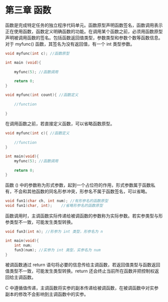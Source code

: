 # 第三章 函数

函数是完成特定任务的独立程序代码单元。函数原型声明函数签名，函数调用表示正在使用函数，函数定义明确函数的功能。在调用某个函数之前，必须用函数原型声明被调用函数的签名。包括函数返回值类型，参数类型和参数个数等函数信息。对于 myfunc() 函数，其签名为没有返回值，有一个 int 类型参数。

```c
void myfunc(int c); //函数原型

int main (void){
    
	myfunc(5); //函数调用
        
    return 0;
}

void myfunc(int count){ //函数定义
    
    //function
       
}
```

在调用函数之前，若直接定义函数，可以省略函数原型。

```c
void myfunc(int c){ //函数定义
    
    //function
}

int main(void){
    myfunc(5); //函数调用
    
    return 0;
}
```

函数 () 中的参数称为形式参数，起到一个占位符的作用，形式参数属于函数私有，不会和其他函数的同名形参冲突，形参名不属于函数签名，可以省略。

```c
void fun1(char ch, int num); //有形参名的函数原型
void fun1(char, int);    //省略形参名的函数原型
```

函数调用时，主调函数实际传递给被调函数的参数称为实际参数。若实参类型与形参类型不一致，可能发生类型转换。

```c
void fun3(int n); //形参为 int 类型，形参名为 n

int main(void){
    int num;
    fun3(num); //实参为 int 类型，实参名为 num
}
```

被调函数通过 return 语句将必要的信息传给主调函数，若返回值类型与函数返回值类型不一致，可能发生类型转换。return 还会终止当前所在函数并把控制权返回给主调函数。

C 中遵循值传递，主调函数将实参的副本传递给被调函数，在被调函数中对实参副本的修改不会影响到主调函数中的实参。
